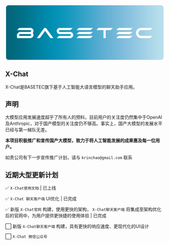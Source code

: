 ![BASETEC 徽标](/images/basetec_cir.png)
## X-Chat

X-Chat是BASETEC旗下基于人工智能大语言模型的聊天助手应用。

## 声明

大模型应用发展速度超乎了所有人的预料，目前用户的关注度仍然集中于OpenAI及Anthropic，对于国产模型的关注度仍不够高。事实上，国产大模型的发展水平已经与第一梯队无差。

**本项目积极推广和宣传国产大模型，致力于将人工智能发展的成果惠及每一位用户。**

如贵公司有下一步宣传推广计划，请与 `krinchao@gmail.com` 联系


## 近期大型更新计划

✅ `X-Chat使用文档` | 已上线 <Badge type="tip" text="2024-05-10" vertical="top" />

✅ `X-Chat 聊天客户端` UI优化 | 已完成 <Badge type="tip" text="2024-05-11" vertical="top" />

✅ 新版 `X-Chat官网` 构建，使用更快的架构， `X-Chat聊天客户端` 将集成至架构优化后的官网中，为用户提供更快捷的使用体验 | 已完成 <Badge type="tip" text="2024-06-03" vertical="top" />

⬜ 新版 `X-Chat聊天客户端` 构建，具有更快的响应速度、更现代化的UI设计

⬜ `X-Chat 微信公众号`





